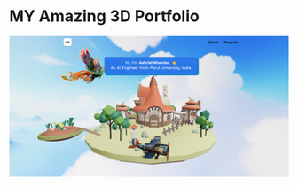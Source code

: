 # MY Amazing 3D Portfolio 

![3D Website](https://github.com/nashriel/Portfolio-3D/blob/main/Portifolio_page.png.png)



